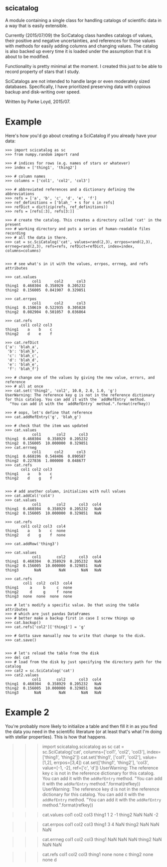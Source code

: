 scicatalog
----------

A module containing a single class for handling catalogs of scientific data in a way that is easily extensible. 

Currently (2015/07/09) the SciCatalog class handles catalogs of values, their positive and negative uncertainties, and references for those values with methods for easily adding columns and changing values. The catalog is also backed up every time it is loaded under the assumption that it is about to be modified. 

Functionality is pretty minimal at the moment. I created this just to be able to record property of stars that I study.

SciCatalogs are not intended to handle large or even moderately sized databases. Specifically, I have prioritized preserving data with copious backup and disk-writing over speed.

Written by Parke Loyd, 2015/07.

Example
=======
Here's how you'd go about creating a SciCatalog if you already have your data:

    >>> import scicatalog as sc
    >>> from numpy.random import rand
    
    >>> # indices for rows (e.g. names of stars or whatever)
    >>> index = ['thing1', 'thing2']
    
    >>> # column names
    >>> columns = ['col1', 'col2', 'col3']
    
    >>> # abbreviated references and a dictionary defining the abbreviations
    >>> refs = ['a', 'b', 'c', 'd', 'e', 'f']
    >>> ref_definitions = ['blah_' + s for s in refs]
    >>> refDict = dict(zip(refs, ref_definitions))
    >>> refs = [refs[:3], refs[3:]]
    
    >>> # create the catalog. This creates a directory called 'cat' in the present
    >>> # working directory and puts a series of human-readable files recording
    >>> # all the data in there.
    >>> cat = sc.SciCatalog('cat', values=rand(2,3), errpos=rand(2,3), errneg=rand(2,3), refs=refs, refDict=refDict, index=index, columns=columns)
    
    
    >>> # see what's in it with the values, errpos, errneg, and refs attributes
    
    >>> cat.values
                col1      col2      col3
    thing1  0.460304  0.358929  0.205232
    thing2  0.156005  0.841907  0.329851
    
    >>> cat.errpos
                col1      col2      col3
    thing1  0.150619  0.522935  0.305828
    thing2  0.082904  0.501057  0.036864
    
    >>> cat.refs
           col1 col2 col3
    thing1    a    b    c
    thing2    d    e    f
    
    >>> cat.refDict
    {'a': 'blah_a',
     'b': 'blah_b',
     'c': 'blah_c',
     'd': 'blah_d',
     'e': 'blah_e',
     'f': 'blah_f'}
    
    >>> # change one of the values by giving the new value, errors, and reference
    >>> # all at once
    >>> cat.set('thing2', 'col2', 10.0, 2.0, 1.0, 'g')
    UserWarning: The reference key g is not in the reference dictionary for this catalog. You can add it with the `addRefEntry` method.
      "You can add it with the `addRefEntry` method.".format(refkey))
    
    >>> # oops, let's define that reference
    >>> cat.addRefEntry('g', 'blah_g')
    
    >>> # check that the item was updated
    >>> cat.values
                col1       col2      col3
    thing1  0.460304   0.358929  0.205232
    thing2  0.156005  10.000000  0.329851
    >>> cat.errneg
                col1      col2      col3
    thing1  0.668196  0.548406  0.890587
    thing2  0.227836  1.000000  0.048677
    >>> cat.refs
           col1 col2 col3
    thing1    a    b    c
    thing2    d    g    f
    
    
    >>> # add another column, initializes with null values
    >>> cat.addCol('col4')
    >>> cat.values
                col1       col2      col3  col4
    thing1  0.460304   0.358929  0.205232   NaN
    thing2  0.156005  10.000000  0.329851   NaN
    
    >>> cat.refs
           col1 col2 col3  col4
    thing1    a    b    c  none
    thing2    d    g    f  none    
    
    >>> cat.addRow('thing3')
    
    >>> cat.values
                col1       col2      col3  col4
    thing1  0.460304   0.358929  0.205232   NaN
    thing2  0.156005  10.000000  0.329851   NaN
    thing3       NaN        NaN       NaN   NaN
    
    >>> cat.refs
            col1  col2  col3  col4
    thing1     a     b     c  none
    thing2     d     g     f  none
    thing3  none  none  none  none
    
    >>> # let's modify a specific value. Do that using the table attributes
    >>> # which are just pandas DataFrames
    >>> # better make a backup first in case I screw things up
    >>> cat.backup()
    >>> cat.refs['col2']['thing1'] = 'g'
    
    >>> # Gotta save manually now to write that change to the disk.
    >>> cat.save()
    
    
    >>> # let's reload the table from the disk
    >>> del cat
    >>> # load from the disk by just specifying the directory path for the catalog
    >>> cat2 = sc.SciCatalog('cat')
    >>> cat2.values
                col1       col2      col3  col4
    thing1  0.460304   0.358929  0.205232   NaN
    thing2  0.156005  10.000000  0.329851   NaN
    thing3       NaN        NaN       NaN   NaN

Example 2
=========
You're probably more likely to initialize a table and then fill it in as you find the data you need in the scientific literature (or at least that's what I'm doing with stellar properties). This is how that happens.

>>> import scicatalog.scicatalog as sc
>>> cat = sc.SciCatalog('cat', columns=['col1', 'col2', 'col3'], index=['thing1', 'thing2'])
>>> cat.set('thing1', ['col1', 'col2'], value=[1,2], errpos=[3,4])
>>> cat.set(['thing1', 'thing2'], 'col3', value=[-1, -2], ref=['c', 'd'])
UserWarning: The reference key c is not in the reference dictionary for this catalog. You can add it with the `addRefEntry` method.
  "You can add it with the `addRefEntry` method.".format(refkey))
UserWarning: The reference key d is not in the reference dictionary for this catalog. You can add it with the `addRefEntry` method.
  "You can add it with the `addRefEntry` method.".format(refkey))

>>> cat.values
        col1  col2  col3
thing1     1     2    -1
thing2   NaN   NaN    -2

>>> cat.errpos
        col1  col2  col3
thing1     3     4   NaN
thing2   NaN   NaN   NaN

>>> cat.errneg
        col1  col2  col3
thing1   NaN   NaN   NaN
thing2   NaN   NaN   NaN

>>> cat.refs
        col1  col2 col3
thing1  none  none    c
thing2  none  none    d

